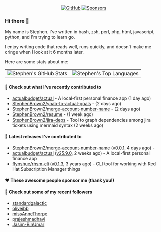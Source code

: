 <p align="center">
    <a href="https://github.com/StephenBrown2"><img src="https://img.shields.io/github/followers/StephenBrown2.svg?label=GitHub&style=social" alt="GitHub"></a>
    <a href="https://github.com/sponsors/StephenBrown2"><img src="https://img.shields.io/badge/Sponsors--_.svg?style=social&logo=github&logoColor=EA4AAA" alt="Sponsors"></a>
</p>

### Hi there 👋

My name is Stephen. I've written in bash, zsh, perl, php, html, javascript, python, and I'm trying to learn go.

I enjoy writing code that reads well, runs quickly, and doesn't make me cringe when I look at it 6 months later.

Here are some stats about me:

|     |     |
| --- | --- |
| ![Stephen's GitHub Stats](https://github-readme-stats.vercel.app/api?username=StephenBrown2&show_icons=true&count_private=true) | ![Stephen's Top Languages](https://github-readme-stats.vercel.app/api/top-langs/?username=StephenBrown2&layout=compact) |

#### 👷 Check out what I've recently contributed to

- [actualbudget/actual](https://github.com/actualbudget/actual) - A local-first personal finance app (1 day ago)
- [StephenBrown2/ynab-to-actual-goals](https://github.com/StephenBrown2/ynab-to-actual-goals) -  (2 days ago)
- [StephenBrown2/merge-account-number-name](https://github.com/StephenBrown2/merge-account-number-name) -  (2 days ago)
- [StephenBrown2/resume](https://github.com/StephenBrown2/resume) -  (1 week ago)
- [StephenBrown2/jira-deps](https://github.com/StephenBrown2/jira-deps) - Tool to graph dependencies among jira tickets using mermaid syntax (2 weeks ago)



#### 🔭 Latest releases I've contributed to

- [StephenBrown2/merge-account-number-name](https://github.com/StephenBrown2/merge-account-number-name) ([v0.0.1](https://github.com/StephenBrown2/merge-account-number-name/releases/tag/v0.0.1), 4 days ago) - 
- [actualbudget/actual](https://github.com/actualbudget/actual) ([v25.9.0](https://github.com/actualbudget/actual/releases/tag/v25.9.0), 2 weeks ago) - A local-first personal finance app
- [flynshue/rhsm-cli](https://github.com/flynshue/rhsm-cli) ([v0.1.3](https://github.com/flynshue/rhsm-cli/releases/tag/v0.1.3), 3 years ago) - CLI tool for working with Red Hat Subscription Manager things

#### ❤️ These awesome people sponsor me (thank you!)


#### 👯 Check out some of my recent followers

- [standardgalactic](https://github.com/standardgalactic)
- [oliveibb](https://github.com/oliveibb)
- [missAnneThorpe](https://github.com/missAnneThorpe)
- [prajeshmadhavi](https://github.com/prajeshmadhavi)
- [Jasim-BinUmar](https://github.com/Jasim-BinUmar)


